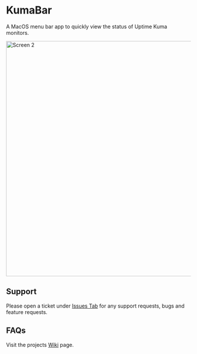 # KumaBar
A MacOS menu bar app to quickly view the status of Uptime Kuma monitors.

<img width="640" alt="Screen 2" src="https://github.com/user-attachments/assets/cd6f56ac-835d-4a23-9abd-0d8018963de6" />



## Support
Please open a ticket under [Issues Tab](https://github.com/cyclistguy/KumaBar/issues) for any support requests, bugs and feature requests.

## FAQs
Visit the projects [Wiki](https://github.com/cyclistguy/KumaBar/wiki) page.
